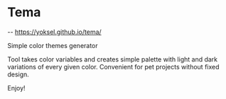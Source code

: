 # Tema
--
https://yoksel.github.io/tema/

Simple color themes generator

Tool takes color variables and creates simple palette with light and dark variations of every given color. Convenient for pet projects without fixed design.

Enjoy!

